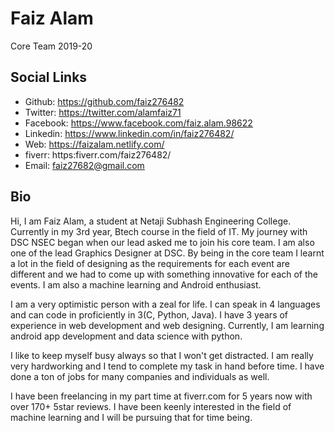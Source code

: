 # Faiz Alam
Core Team 2019-20

## Social Links
- Github: https://github.com/faiz276482
- Twitter: https://twitter.com/alamfaiz71
- Facebook: https://www.facebook.com/faiz.alam.98622
- Linkedin: https://www.linkedin.com/in/faiz276482/
- Web: https://faizalam.netlify.com/
- fiverr: https:fiverr.com/faiz276482/
- Email: faiz27682@gmail.com

## Bio

Hi, I am Faiz Alam, a student at Netaji Subhash Engineering College. Currently in my 3rd year, Btech course in the field of IT. My journey with DSC NSEC began when our lead asked me to join his core team. I am also one of the lead Graphics Designer at DSC. By being in the core team I learnt a lot in the field of designing as the requirements for each event are different and we had to come up with something innovative for each of the events. I am also a machine learning and Android enthusiast.

I am a very optimistic person with a zeal for life. I can speak in 4 languages and can code in proficiently in 3(C, Python, Java). I have 3 years of experience in web development and web designing. Currently, I am learning android app development and data science with python.

I like to keep myself busy always so that I won't get distracted. I am really very hardworking and I tend to complete my task in hand before time. I have done a ton of jobs for many companies and individuals as well.

I have been freelancing in my part time at fiverr.com for 5 years now with over 170+ 5star reviews. I have been keenly interested in the field of machine learning and I will be pursuing that for time being.

